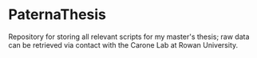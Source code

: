 # PaternaThesis
Repository for storing all relevant scripts for my master's thesis; raw data can be retrieved via contact with the Carone Lab at Rowan University.
